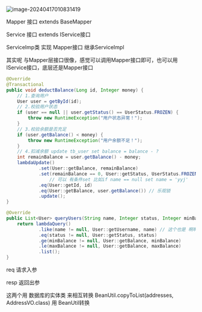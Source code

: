 ![image-20240417010831419](../../../AppData/Roaming/Typora/typora-user-images/image-20240417010831419.png)



Mapper 接口 extends BaseMapper

Service 接口 extends IService接口

ServiceImp类 实现 Mapper接口 继承ServiceImpl



其实呢 与Mapper层接口很像，感觉可以调用Mapper接口即可，也可以用IService接口，底层还是Mapper接口



```java
@Override
@Transactional
public void deductBalance(Long id, Integer money) {
    // 1.查询用户
    User user = getById(id);
    // 2.校验用户状态
    if (user == null || user.getStatus() == UserStatus.FROZEN) {
        throw new RuntimeException("用户状态异常！");
    }
    // 3.校验余额是否充足
    if (user.getBalance() < money) {
        throw new RuntimeException("用户余额不足！");
    }
    // 4.扣减余额 update tb_user set balance = balance - ?
    int remainBalance = user.getBalance() - money;
    lambdaUpdate()
            .set(User::getBalance, remainBalance)
            .set(remainBalance == 0, User::getStatus, UserStatus.FROZEN) 
        		// 可以 有条件set 比如if name == null set name = 'yyj'
            .eq(User::getId, id)
            .eq(User::getBalance, user.getBalance()) // 乐观锁
            .update();
}
```





```java
@Override
public List<User> queryUsers(String name, Integer status, Integer minBalance, Integer maxBalance) {
    return lambdaQuery()
            .like(name != null, User::getUsername, name) // 这个也是 啊啊啊 好爽
            .eq(status != null, User::getStatus, status)
            .ge(minBalance != null, User::getBalance, minBalance)
            .le(maxBalance != null, User::getBalance, maxBalance)
            .list();
}
```





req 请求入参

resp 返回出参

这两个用 数据库的实体类 来相互转换 BeanUtil.copyToList(addresses, AddressVO.class) 用 BeanUtil转换